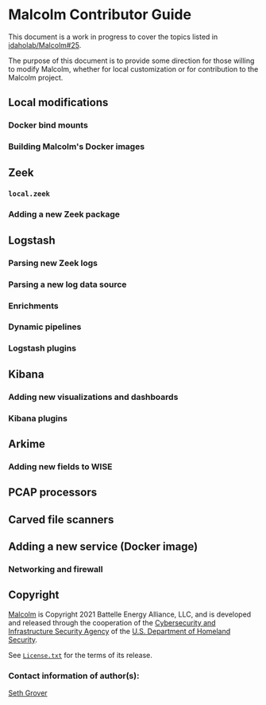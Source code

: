 # Malcolm Contributor Guide

This document is a work in progress to cover the topics listed in [idaholab/Malcolm#25](https://github.com/idaholab/Malcolm/issues/25).

The purpose of this document is to provide some direction for those willing to modify Malcolm, whether for local customization or for contribution to the Malcolm project.

## <a name="LocalMods"></a>Local modifications

### <a name="Bind"></a>Docker bind mounts

### <a name="Build"></a>Building Malcolm's Docker images

## <a name="Zeek"></a>Zeek

### `local.zeek`

### Adding a new Zeek package

## <a name="Logstash"></a>Logstash

### Parsing new Zeek logs

### Parsing a new log data source

### Enrichments

### Dynamic pipelines

### Logstash plugins

## <a name="Kibana"></a>Kibana

### Adding new visualizations and dashboards

### Kibana plugins

## <a name="Arkime"></a>Arkime

### Adding new fields to WISE

## <a name="PCAP"></a>PCAP processors

## <a name="Scanners"></a>Carved file scanners

## <a name="NewImage"></a>Adding a new service (Docker image)

### <a name="NewImageFirewall"></a>Networking and firewall

## <a name="Footer"></a>Copyright

[Malcolm](https://github.com/idaholab/Malcolm) is Copyright 2021 Battelle Energy Alliance, LLC, and is developed and released through the cooperation of the [Cybersecurity and Infrastructure Security Agency](https://www.cisa.gov/) of the [U.S. Department of Homeland Security](https://www.dhs.gov/).

See [`License.txt`](../../License.txt) for the terms of its release.

### Contact information of author(s):

[Seth Grover](mailto:malcolm.netsec@gmail.com?subject=Malcolm)
